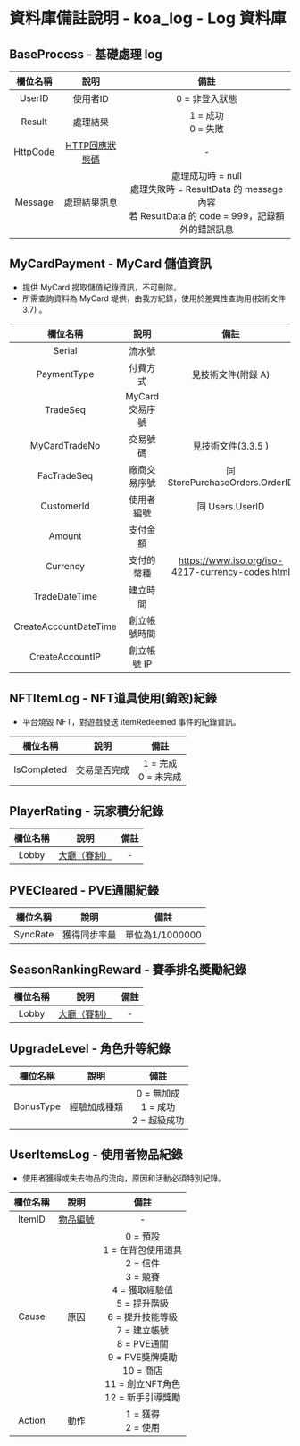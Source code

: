# 資料庫備註說明 - koa_log - Log 資料庫

## BaseProcess - 基礎處理 log

| 欄位名稱 | 說明 | 備註 |
|:-:|:-:|:-:|
| UserID | 使用者ID | 0  = 非登入狀態 |
| Result | 處理結果 | 1 = 成功<br>0 = 失敗 |
| HttpCode | [HTTP回應狀態碼](../api/codes/httpCode.md) | - |
| Message | 處理結果訊息 | 處理成功時 = null<br>處理失敗時 = ResultData 的 message 內容<br>若 ResultData 的 code = 999，記錄額外的錯誤訊息 |

## MyCardPayment - MyCard 儲值資訊

- 提供 MyCard 撈取儲值紀錄資訊，不可刪除。
- 所需查詢資料為 MyCard 堤供，由我方紀錄，使用於差異性查詢用(技術文件3.7) 。

| 欄位名稱 | 說明 | 備註 |
|:-:|:-:|:-:|
| Serial | 流水號 |  |
| PaymentType | 付費方式 | 見技術文件(附錄 A) |
| TradeSeq | MyCard 交易序號 |  |
| MyCardTradeNo | 交易號碼 | 見技術文件(3.3.5 ) |
| FacTradeSeq | 廠商交易序號 | 同 StorePurchaseOrders.OrderID |
| CustomerId | 使用者編號 | 同 Users.UserID |
| Amount | 支付金額 |  |
| Currency | 支付的幣種 | https://www.iso.org/iso-4217-currency-codes.html |
| TradeDateTime | 建立時間 |  |
| CreateAccountDateTime |  創立帳號時間 |  |
| CreateAccountIP | 創立帳號 IP |  |

## NFTItemLog - NFT道具使用(銷毀)紀錄

- 平台燒毀 NFT，對遊戲發送 itemRedeemed 事件的紀錄資訊。

| 欄位名稱 | 說明 | 備註 |
|:-:|:-:|:-:|
| IsCompleted | 交易是否完成 | 1 = 完成<br>0 = 未完成 |

## PlayerRating - 玩家積分紀錄

| 欄位名稱 | 說明 | 備註 |
|:-:|:-:|:-:|
| Lobby | [大廳（賽制）](../api/codes/race.md#lobby) | - |

## PVECleared - PVE通關紀錄

| 欄位名稱 | 說明 | 備註 |
|:-:|:-:|:-:|
| SyncRate | 獲得同步率量 | 單位為1/1000000 |

## SeasonRankingReward - 賽季排名獎勵紀錄

| 欄位名稱 | 說明 | 備註 |
|:-:|:-:|:-:|
| Lobby | [大廳（賽制）](../api/codes/race.md#lobby) | - |

## UpgradeLevel - 角色升等紀錄

| 欄位名稱 | 說明 | 備註 |
|:-:|:-:|:-:|
| BonusType | 經驗加成種類 | 0 = 無加成<br>1 = 成功<br>2 = 超級成功 |

## UserItemsLog - 使用者物品紀錄

- 使用者獲得或失去物品的流向，原因和活動必須特別紀錄。

| 欄位名稱 | 說明 | 備註 |
|:-:|:-:|:-:|
| ItemID | [物品編號](../api/codes/item.md#ItemID)  | - |
| Cause | 原因 | 0 = 預設<br>1 = 在背包使用道具<br>2 = 信件<br>3 = 競賽<br>4 = 獲取經驗值<br>5 = 提升階級<br>6 = 提升技能等級<br>7 = 建立帳號<br>8 = PVE通關<br>9 = PVE獎牌獎勵<br>10 = 商店<br>11 = 創立NFT角色<br>12 = 新手引導獎勵 |
| Action | 動作 | 1 = 獲得<br>2 = 使用 |